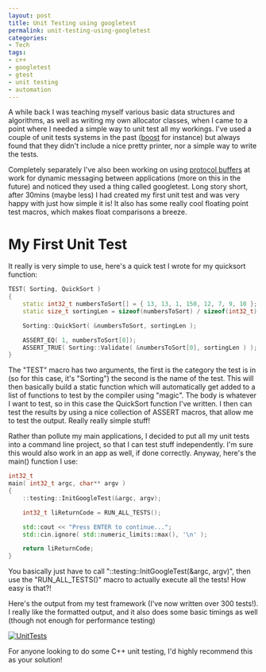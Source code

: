 ```yaml
---
layout: post
title: Unit Testing using googletest
permalink: unit-testing-using-googletest
categories:
- Tech
tags:
- c++
- googletest
- gtest
- unit testing
- automation
---
```

A while back I was teaching myself various basic data structures and algorithms, as well as writing my own allocator classes, when I came to a point where I needed a simple way to unit test all my workings. I've used a couple of unit tests systems in the past ([boost](http://www.boost.org/doc/libs/1_35_0/libs/test/doc/components/utf/index.html) for instance) but always found that they didn't include a nice pretty printer, nor a simple way to write the tests.

Completely separately I've also been working on using [protocol buffers](https://code.google.com/p/protobuf/) at work for dynamic messaging between applications (more on this in the future) and noticed they used a thing called googletest. Long story short, after 30mins (maybe less) I had created my first unit test and was very happy with just how simple it is! It also has some really cool floating point test macros, which makes float comparisons a breeze.

# My First Unit Test

It really is very simple to use, here's a quick test I wrote for my quicksort function:

```cpp
TEST( Sorting, QuickSort )
{
    static int32_t numbersToSort[] = { 13, 13, 1, 150, 12, 7, 9, 10 };
    static size_t sortingLen = sizeof(numbersToSort) / sizeof(int32_t);

    Sorting::QuickSort( &numbersToSort, sortingLen );

    ASSERT_EQ( 1, numbersToSort[0]);
    ASSERT_TRUE( Sorting::Validate( &numbersToSort[0], sortingLen ) );
}
```

The "TEST" macro has two arguments, the first is the category the test is in (so for this case, it's "Sorting") the second is the name of the test. This will then basically build a static function which will automatically get added to a list of functions to test by the compiler using "magic". The body is whatever I want to test, so in this case the QuickSort function I've written. I then can test the results by using a nice collection of ASSERT macros, that allow me to test the output. Really really simple stuff!

Rather than pollute my main applications, I decided to put all my unit tests into a command line project, so that I can test stuff independently. I'm sure this would also work in an app as well, if done correctly. Anyway, here's the main() function I use:

```cpp
int32_t
main( int32_t argc, char** argv )
{
    ::testing::InitGoogleTest(&argc, argv);

    int32_t liReturnCode = RUN_ALL_TESTS();

    std::cout << "Press ENTER to continue...";
    std::cin.ignore( std::numeric_limits::max(), '\n' );

    return liReturnCode;
}
```

You basically just have to call "::testing::InitGoogleTest(&argc, argv)", then use the "RUN_ALL_TESTS()" macro to actually execute all the tests! How easy is that?!

Here's the output from my test framework (I've now written over 300 tests!). I really like the formatted output, and it also does some basic timings as well (though not enough for performance testing)

[![UnitTests](http://tomjbward.co.uk/wp-content/uploads/2014/01/UnitTests-300x278.jpg)](http://tomjbward.co.uk/wp-content/uploads/2014/01/UnitTests.jpg)

For anyone looking to do some C++ unit testing, I'd highly recommend this as your solution!
